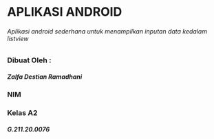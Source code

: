 # APLIKASI ANDROID
###### Aplikasi android sederhana untuk menampilkan inputan data kedalam listview

### Dibuat Oleh :
##### Zalfa Destian Ramadhani
### NIM
### Kelas A2
##### G.211.20.0076